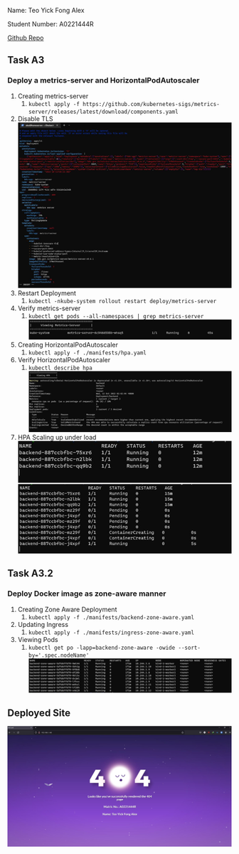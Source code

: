 Name: Teo Yick Fong Alex

Student Number: A0221444R

[Github Repo](https://github.com/alexteo98/OTOT-A2-A3)

## Task A3
### Deploy a metrics-server and HorizontalPodAutoscaler
1. Creating metrics-server
    1. `kubectl apply -f https://github.com/kubernetes-sigs/metrics-server/releases/latest/download/components.yaml`
2. Disable TLS
![Disable Metrics Server TLS](./images/disable-tls.JPG)
3. Restart Deployment
   1. `kubectl -nkube-system rollout restart deploy/metrics-server`
4. Verify metrics-server
    1. `kubectl get pods --all-namespaces | grep metrics-server`
![View Metrics-server](./images/view-metrics-server.JPG)
4. Creating HorizontalPodAutoscaler
    1. `kubectl apply -f ./manifests/hpa.yaml`
5. Verify HorizontalPodAutoscaler
    1. `kubectl describe hpa`
![View HPA](./images/view-hpa.JPG)
1. HPA Scaling up under load
![HPA with no load](./images/view-hpa-scaling-no-load.jpg)
![HPA with load](./images/view-hpa-scaling-load.JPG)

## Task A3.2
### Deploy Docker image as zone-aware manner
1. Creating Zone Aware Deployment
    1. `kubectl apply -f ./manifests/backend-zone-aware.yaml`
1. Updating Ingress
    1. `kubectl apply -f ./manifests/ingress-zone-aware.yaml`
2. Viewing Pods
    1. `kubectl get po -lapp=backend-zone-aware -owide --sort-by='.spec.nodeName'`
![View Deployments](./images/view-zone-aware.jpg)


## Deployed Site
![Deployed Site](./images/deployed-site-zone-aware.jpg)